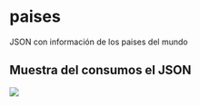 # paises
JSON con información de los paises del mundo

## Muestra del consumos el JSON

![](imagnes/img1.jpg)